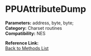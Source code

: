 # PPUAttributeDump

**Parameters:** address, byte, byte;  
**Category:** Charset routines  
**Compatibility:** NES  

**Reference Link:**  
[Back to Methods List](../../SUMMARY.md)
